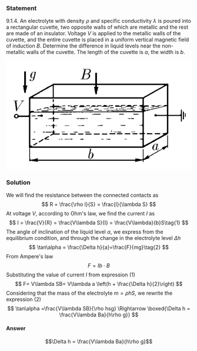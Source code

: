 ###  Statement 

$9.1.4.$ An electrolyte with density $\rho$ and specific conductivity $\lambda$ is poured into a rectangular cuvette, two opposite walls of which are metallic and the rest are made of an insulator. Voltage $V$ is applied to the metallic walls of the cuvette, and the entire cuvette is placed in a uniform vertical magnetic field of induction $B$. Determine the difference in liquid levels near the non-metallic walls of the cuvette. The length of the cuvette is $a$, the width is $b$. 

![ For problem $9.1.4$ |545x321, 39%](../../img/9.1.4/statement.png)

### Solution

We will find the resistance between the connected contacts as $$ R = \frac{\rho l}{S} = \frac{l}{\lambda S} $$ At voltage $V$, according to Ohm's law, we find the current $I$ as $$ I = \frac{V}{R} = \frac{V\lambda S}{l} = \frac{V\lambda}{b}S\tag{1} $$ The angle of inclination of the liquid level $\alpha$, we express from the equilibrium condition, and through the change in the electrolyte level $\Delta h$ $$ \tan\alpha = \frac{\Delta h}{a}=\frac{F}{mg}\tag{2} $$ From Ampere's law $$ F = Ib \cdot B $$ Substituting the value of current $I$ from expression $(1)$ $$ F= V\lambda SB= V\lambda a \left(h + \frac{\Delta h}{2}\right) $$ Considering that the mass of the electrolyte $m = \rho hS$, we rewrite the expression $(2)$ $$ \tan\alpha =\frac{V\lambda SB}{\rho hsg} \Rightarrow \boxed{\Delta h = \frac{V\lambda Ba}{h\rho g}} $$ 

#### Answer

$$\Delta h = \frac{V\lambda Ba}{h\rho g}$$ 
